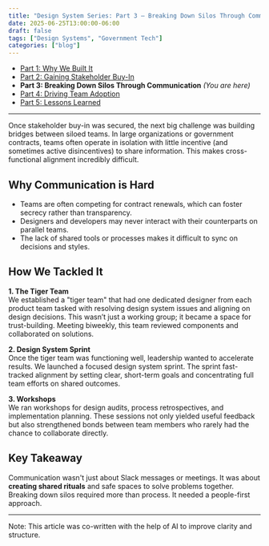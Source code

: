 ```yaml
---
title: "Design System Series: Part 3 – Breaking Down Silos Through Communication"
date: 2025-06-25T13:00:00-06:00
draft: false
tags: ["Design Systems", "Government Tech"]
categories: ["blog"]
---
```


- [Part 1: Why We Built It](../design-system-series-part1-why-we-built-government-website/)
- [Part 2: Gaining Stakeholder Buy-In](../design-system-series-part2-gaining-stakeholder-buy-in-government/)
- **Part 3: Breaking Down Silos Through Communication** *(You are here)*
- [Part 4: Driving Team Adoption](../design-system-series-part4-driving-team-adoption-strategies/)
- [Part 5: Lessons Learned](../design-system-series-part5-lessons-learned-starting-design-system/)

---

Once stakeholder buy-in was secured, the next big challenge was building bridges between siloed teams. In large organizations or government contracts, teams often operate in isolation with little incentive (and sometimes active disincentives) to share information. This makes cross-functional alignment incredibly difficult.

## Why Communication is Hard

- Teams are often competing for contract renewals, which can foster secrecy rather than transparency.
- Designers and developers may never interact with their counterparts on parallel teams.
- The lack of shared tools or processes makes it difficult to sync on decisions and styles.

## How We Tackled It

**1. The Tiger Team**  
We established a "tiger team" that had one dedicated designer from each product team tasked with resolving design system issues and aligning on design decisions. This wasn’t just a working group; it became a space for trust-building. Meeting biweekly, this team reviewed components and collaborated on solutions.

**2. Design System Sprint**  
Once the tiger team was functioning well, leadership wanted to accelerate results. We launched a focused design system sprint. The sprint fast-tracked alignment by setting clear, short-term goals and concentrating full team efforts on shared outcomes.

**3. Workshops**  
We ran workshops for design audits, process retrospectives, and implementation planning. These sessions not only yielded useful feedback but also strengthened bonds between team members who rarely had the chance to collaborate directly.

## Key Takeaway

Communication wasn't just about Slack messages or meetings. It was about **creating shared rituals** and safe spaces to solve problems together. Breaking down silos required more than process. It needed a people-first approach.

---

Note: This article was co-written with the help of AI to improve clarity and structure.
